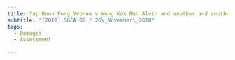 ```yaml
---
title: Yap Boon Fong Yvonne v Wong Kok Mun Alvin and another and another appeal 
subtitle: "[2018] SGCA 80 / 26\_November\_2018"
tags:
  - Damages
  - Assessment

---
```


